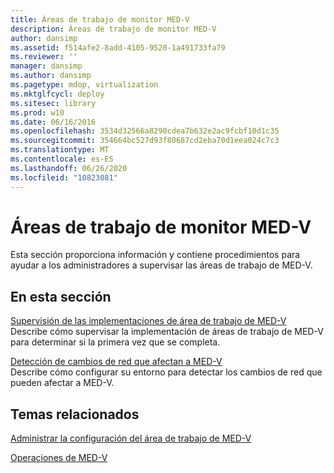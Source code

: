 ```yaml
---
title: Áreas de trabajo de monitor MED-V
description: Áreas de trabajo de monitor MED-V
author: dansimp
ms.assetid: f514afe2-8add-4105-9520-1a491733fa79
ms.reviewer: ''
manager: dansimp
ms.author: dansimp
ms.pagetype: mdop, virtualization
ms.mktglfcycl: deploy
ms.sitesec: library
ms.prod: w10
ms.date: 06/16/2016
ms.openlocfilehash: 3534d32566a8290cdea7b632e2ac9fcbf10d1c35
ms.sourcegitcommit: 354664bc527d93f80687cd2eba70d1eea024c7c3
ms.translationtype: MT
ms.contentlocale: es-ES
ms.lasthandoff: 06/26/2020
ms.locfileid: "10823081"
---
```

# Áreas de trabajo de monitor MED-V


Esta sección proporciona información y contiene procedimientos para ayudar a los administradores a supervisar las áreas de trabajo de MED-V.

## En esta sección


<a href="" id="monitoring-med-v-workspace-deployments"></a>[Supervisión de las implementaciones de área de trabajo de MED-V](monitoring-med-v-workspace-deployments.md)  
Describe cómo supervisar la implementación de áreas de trabajo de MED-V para determinar si la primera vez que se completa.

<a href="" id="detecting-network-changes-that-affect-med-v"></a>[Detección de cambios de red que afectan a MED-V](detecting-network-changes-that-affect-med-v.md)  
Describe cómo configurar su entorno para detectar los cambios de red que pueden afectar a MED-V.

## Temas relacionados


[Administrar la configuración del área de trabajo de MED-V](manage-med-v-workspace-settings.md)

[Operaciones de MED-V](operations-for-med-v.md)

 

 





